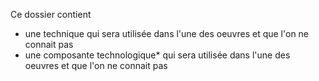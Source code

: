 Ce dossier contient

 - une technique qui sera utilisée dans l'une des oeuvres et que l'on ne connait pas 
 - une composante technologique* qui sera utilisée dans l'une des oeuvres et que l'on ne connait pas 
